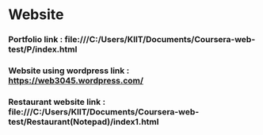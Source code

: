 # Website

### Portfolio link : file:///C:/Users/KIIT/Documents/Coursera-web-test/P/index.html

### Website using wordpress link : https://web3045.wordpress.com/

### Restaurant website link : file:///C:/Users/KIIT/Documents/Coursera-web-test/Restaurant(Notepad)/index1.html 
